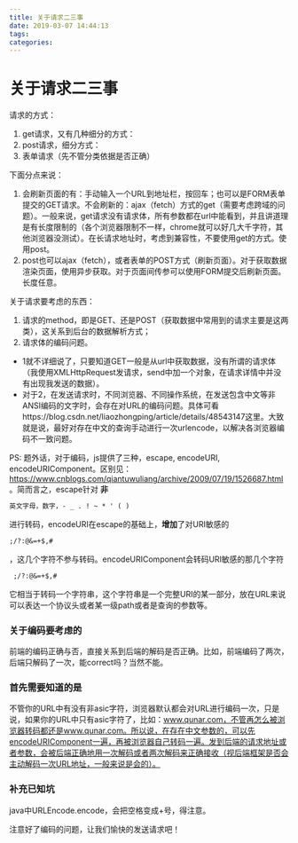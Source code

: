 ```yaml
---
title: 关于请求二三事
date: 2019-03-07 14:44:13
tags:
categories:
---
```

# 关于请求二三事
请求的方式：
1. get请求，又有几种细分的方式：
2. post请求，细分方式：
3. 表单请求（先不管分类依据是否正确）

<!-- more -->

下面分点来说：
1. 会刷新页面的有：手动输入一个URL到地址栏，按回车；也可以是FORM表单提交的GET请求。不会刷新的：ajax（fetch）方式的get（需要考虑跨域的问题）。一般来说，get请求没有请求体，所有参数都在url中能看到，并且讲道理是有长度限制的（各个浏览器限制不一样，chrome就可以好几大千字符，其他浏览器没测试）。在长请求地址时，考虑到兼容性，不要使用get的方式。使用post。
2. post也可以ajax（fetch），或者表单的POST方式（刷新页面）。对于获取数据渲染页面，使用异步获取。对于页面间传参可以使用FORM提交后刷新页面。长度任意。

关于请求要考虑的东西：
1. 请求的method，即是GET、还是POST（获取数据中常用到的请求主要是这两类），这关系到后台的数据解析方式；
2. 请求体的编码问题。


- 1就不详细说了，只要知道GET一般是从url中获取数据，没有所谓的请求体（我使用XMLHttpRequest发请求，send中加一个对象，在请求详情中并没有出现我发送的数据）。
- 对于2，在发送请求时，不同浏览器、不同操作系统，在发送包含中文等非ANSI编码的文字时，会存在对URL的编码问题。具体可看https://blog.csdn.net/liaozhongping/article/details/48543147这里。大致就是说，最好对存在中文的查询手动进行一次urlencode，以解决各浏览器编码不一致问题。


PS: 题外话，对于编码，js提供了三种，escape, encodeURI, encodeURIComponent。区别见：https://www.cnblogs.com/qiantuwuliang/archive/2009/07/19/1526687.html 。简而言之，escape针对 **非**
```txt
英文字母，数字，- _ . ! ~ * ' ( )
```
进行转码，encodeURI在escape的基础上，**增加**了对URI敏感的 
```txt
;/?:@&=+$,#
```
，这几个字符不参与转码。encodeURIComponent会转码URI敏感的那几个字符
```txt
 ;/?:@&=+$,#
 ```
 它相当于转码一个字符串，这个字符串是一个完整URI的某一部分，放在URL来说可以表达一个协议头或者某一级path或者是查询的参数等。

### 关于编码要考虑的
前端的编码正确与否，直接关系到后端的解码是否正确。比如，前端编码了两次，后端只解码了一次，能correct吗？当然不能。

### 首先需要知道的是
不管你的URL中有没有非asic字符，浏览器默认都会对URL进行编码一次，只是说，如果你的URL中只有asic字符了，比如：www.qunar.com，不管再怎么被浏览器转码都还是www.qunar.com。所以说，在存在中文参数的，可以先encodeURIComponent一遍，再被浏览器自己转码一遍。发到后端的请求地址或者参数，会被后端正确地用一次解码或者两次解码来正确接收（视后端框架是否会主动解码一次URL地址，一般来说是会的）。



### 补充已知坑
java中URLEncode.encode，会把空格变成+号，得注意。

注意好了编码的问题，让我们愉快的发送请求吧！
